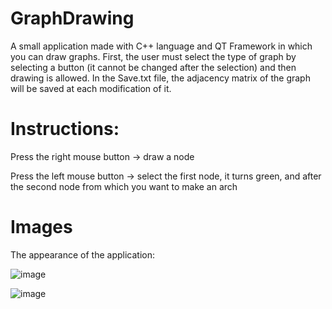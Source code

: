 # GraphDrawing

A small application made with C++ language and QT Framework in which you can draw graphs.
First, the user must select the type of graph by selecting a button (it cannot be changed after the selection) and then drawing is allowed.
In the Save.txt file, the adjacency matrix of the graph will be saved at each modification of it.


# Instructions:

Press the right mouse button -> draw a node

Press the left mouse button -> select the first node, it turns green, and after the second node from which you want to make an arch

# Images
The appearance of the application:

![image](https://github.com/RalucaDavid/GraphDrawing/assets/117584603/a2c245b7-7828-42f9-8fd2-081aad063d7f)

![image](https://github.com/RalucaDavid/GraphDrawing/assets/117584603/706fcfa9-e038-4563-a03f-99480a1d7cab)


